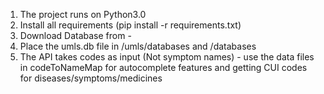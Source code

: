 1. The project runs on Python3.0
2. Install all requirements (pip install -r requirements.txt)
3. Download Database from -
4. Place the umls.db file in /umls/databases and /databases
5. The API takes codes as input (Not symptom names) - use the data files in codeToNameMap for autocomplete features and getting CUI codes for diseases/symptoms/medicines